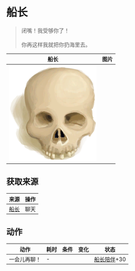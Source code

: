 # 船长  
> 闭嘴！我受够你了！<br><br>你再这样我就把你扔海里去。  
  
  船长  |   图片   
 ----  |  ----:   
   |  ![](Sprite/Skull.png)   
  
## 获取来源  
来源  |  操作  
----  |  ----  
[船长](Captain.md)  |  聊天  
## 动作  
动作  |  耗时  |  条件  |  变化  |  状态  
----  |  ----  |  ----  |  ----  |  ----  
一会儿再聊！<br>  |  -  |    |    |  [船长陪伴](CaptainCompany.md)+30  
